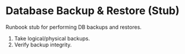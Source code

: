 # Database Backup & Restore (Stub)

Runbook stub for performing DB backups and restores.

1. Take logical/physical backups.
2. Verify backup integrity.
